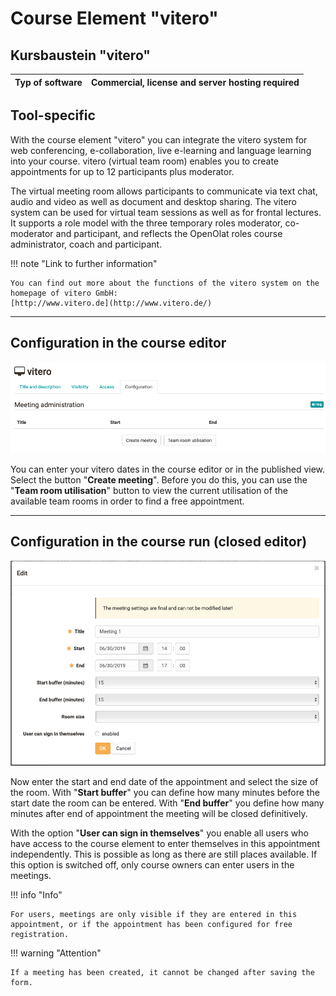# Course Element "vitero"

## Kursbaustein "vitero"

 **Typ of software**|  Commercial, license and server hosting required  
---|---  

## Tool-specific

With the course element "vitero" you can integrate the vitero system for web
conferencing, e-collaboration, live e-learning and language learning into your
course. vitero (virtual team room) enables you to create appointments for up
to 12 participants plus moderator.

The virtual meeting room allows participants to communicate via text chat,
audio and video as well as document and desktop sharing. The vitero system can
be used for virtual team sessions as well as for frontal lectures. It supports
a role model with the three temporary roles moderator, co-moderator and
participant, and reflects the OpenOlat roles course administrator, coach and
participant.  
  
!!! note "Link to further information"

    You can find out more about the functions of the vitero system on the homepage of vitero GmbH:  
    [http://www.vitero.de](http://www.vitero.de/)  

----
  
## Configuration in the course editor

![vitero_course_editor.png](assets/Vitero_EN.png)

You can enter your vitero dates in the course editor or in the published view.
Select the button "**Create meeting**". Before you do this, you can use the "**Team room utilisation**" button to view the current utilisation of the available team
rooms in order to find a free appointment. 

----
  
## Configuration in the course run (closed editor)

![vitero_course_run.png](assets/Vitero_1_EN.png)

Now enter the start and end date of the appointment and select the size of the
room. With "**Start buffer**" you can define how many minutes before the start
date the room can be entered. With "**End buffer**" you define how many minutes
after end of appointment the meeting will be closed definitively.

With the option "**User can sign in themselves**" you enable all users who have
access to the course element to enter themselves in this appointment
independently. This is possible as long as there are still places available.
If this option is switched off, only course owners can enter users in the
meetings.

!!! info "Info"

    For users, meetings are only visible if they are entered in this appointment, or if the appointment has been configured for free registration.


!!! warning "Attention"

    If a meeting has been created, it cannot be changed after saving the form.

